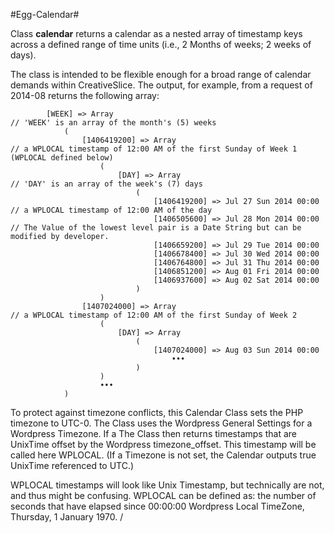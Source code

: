 #Egg-Calendar#

Class **calendar** returns a calendar as a nested array of timestamp keys across a defined range of time units (i.e., 2 Months of weeks; 2 weeks of days).
  
The class is intended to be flexible enough for a broad range of calendar demands within CreativeSlice.
The output, for example, from a request of 2014-08 returns the following array:
```
  		[WEEK] => Array														// 'WEEK' is an array of the month's (5) weeks
  			(
  				[1406419200] => Array										// a WPLOCAL timestamp of 12:00 AM of the first Sunday of Week 1 (WPLOCAL defined below)
  					(
  						[DAY] => Array										// 'DAY' is an array of the week's (7) days
  							(
  								[1406419200] => Jul 27 Sun 2014 00:00		// a WPLOCAL timestamp of 12:00 AM of the day
  								[1406505600] => Jul 28 Mon 2014 00:00		// The Value of the lowest level pair is a Date String but can be modified by developer.
  								[1406659200] => Jul 29 Tue 2014 00:00
  								[1406678400] => Jul 30 Wed 2014 00:00
  								[1406764800] => Jul 31 Thu 2014 00:00
  								[1406851200] => Aug 01 Fri 2014 00:00
  								[1406937600] => Aug 02 Sat 2014 00:00
  							)
  					)
  				[1407024000] => Array										// a WPLOCAL timestamp of 12:00 AM of the first Sunday of Week 2 
  					(
  						[DAY] => Array
  							(
  								[1407024000] => Aug 03 Sun 2014 00:00
  									•••
  							)
  					)
  					•••
  			)
```
  
   To protect against timezone conflicts, this Calendar Class sets the PHP timezone to UTC-0. The Class uses the Wordpress General Settings for a Wordpress Timezone. If a 
   The Class then returns timestamps that are UnixTime offset by the Wordpress timezone_offset. This timestamp will be called here WPLOCAL. (If a Timezone is not set, the 
   Calendar outputs true UnixTime referenced to UTC.) 
   
   WPLOCAL timestamps will look like Unix Timestamp, but technically are not, and thus might be confusing. WPLOCAL can be defined as:
   the number of seconds that have elapsed since 00:00:00 Wordpress Local TimeZone, Thursday, 1 January 1970.
  /

